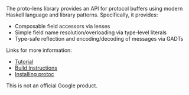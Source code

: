 The proto-lens library provides an API for protocol buffers using modern Haskell
language and library patterns.  Specifically, it provides:

  * Composable field accessors via lenses
  * Simple field name resolution/overloading via type-level literals
  * Type-safe reflection and encoding/decoding of messages via GADTs

Links for more information:

- [Tutorial](tutorial.md)
- [Build Instructions](https://github.com/google/proto-lens/blob/master/Readme.md)
- [Installing protoc](installing-protoc.md)

This is not an official Google product.
